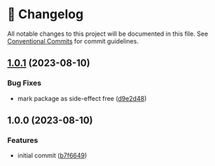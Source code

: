 <!-- markdownlint-disable --><!-- textlint-disable -->

# 📓 Changelog

All notable changes to this project will be documented in this file. See
[Conventional Commits](https://conventionalcommits.org) for commit guidelines.

## [1.0.1](https://github.com/rexxars/react-safe-json-ld/compare/v1.0.0...v1.0.1) (2023-08-10)

### Bug Fixes

- mark package as side-effect free ([d9e2d48](https://github.com/rexxars/react-safe-json-ld/commit/d9e2d48e3bce7a3ddae5b146cdec368453d0a689))

## 1.0.0 (2023-08-10)

### Features

- initial commit ([b7f6649](https://github.com/rexxars/react-safe-json-ld/commit/b7f66493ec03382e6fbbd5f8533a8c284cd11eb7))
